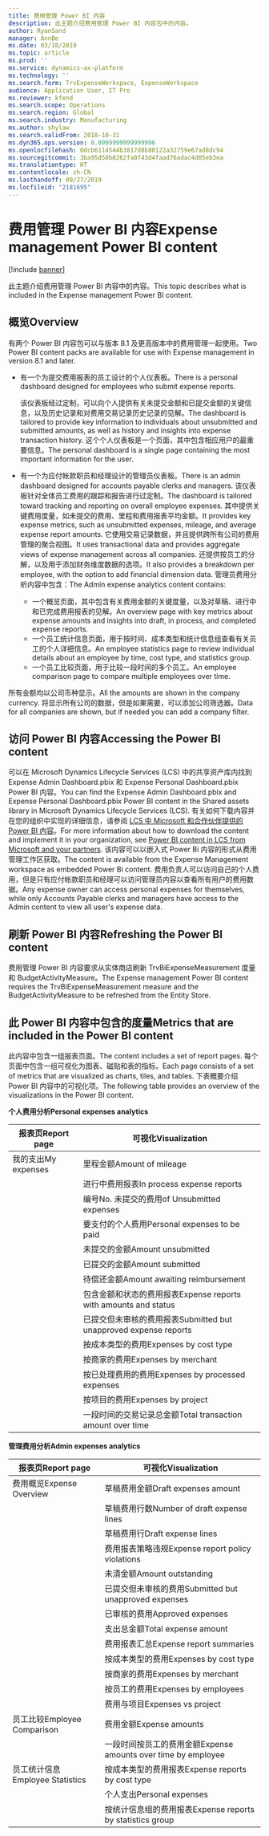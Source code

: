```yaml
---
title: 费用管理 Power BI 内容
description: 此主题介绍费用管理 Power BI 内容包中的内容。
author: RyanSand
manager: AnnBe
ms.date: 03/18/2019
ms.topic: article
ms.prod: ''
ms.service: dynamics-ax-platform
ms.technology: ''
ms.search.form: TrvExpenseWorkspace, ExpenseWorkspace
audience: Application User, IT Pro
ms.reviewer: kfend
ms.search.scope: Operations
ms.search.region: Global
ms.search.industry: Manufacturing
ms.author: shylaw
ms.search.validFrom: 2018-10-31
ms.dyn365.ops.version: 8.0999999999999996
ms.openlocfilehash: 0dcb6114544b3817d8b80122a32759e67ad8dc94
ms.sourcegitcommit: 3ba95d50b8262fa0f43d4faad76adac4d05eb3ea
ms.translationtype: HT
ms.contentlocale: zh-CN
ms.lasthandoff: 09/27/2019
ms.locfileid: "2181695"
---
```

# <a name="expense-management-power-bi-content"></a><span data-ttu-id="edb61-103">费用管理 Power BI 内容</span><span class="sxs-lookup"><span data-stu-id="edb61-103">Expense management Power BI content</span></span>

[!include [banner](../includes/banner.md)]

<span data-ttu-id="edb61-104">此主题介绍费用管理 Power BI 内容中的内容。</span><span class="sxs-lookup"><span data-stu-id="edb61-104">This topic describes what is included in the Expense management Power BI content.</span></span> 

## <a name="overview"></a><span data-ttu-id="edb61-105">概览</span><span class="sxs-lookup"><span data-stu-id="edb61-105">Overview</span></span>
<span data-ttu-id="edb61-106">有两个 Power BI 内容包可以与版本 8.1 及更高版本中的费用管理一起使用。</span><span class="sxs-lookup"><span data-stu-id="edb61-106">Two Power BI content packs are available for use with Expense management in version 8.1 and later.</span></span> 
- <span data-ttu-id="edb61-107">有一个为提交费用报表的员工设计的个人仪表板。</span><span class="sxs-lookup"><span data-stu-id="edb61-107">There is a personal dashboard designed for employees who submit expense reports.</span></span> 

  <span data-ttu-id="edb61-108">该仪表板经过定制，可以向个人提供有关未提交金额和已提交金额的关键信息，以及历史记录和对费用交易记录历史记录的见解。</span><span class="sxs-lookup"><span data-stu-id="edb61-108">The dashboard is tailored to provide key information to individuals about unsubmitted and submitted amounts, as well as history and insights into expense transaction history.</span></span> <span data-ttu-id="edb61-109">这个个人仪表板是一个页面，其中包含相应用户的最重要信息。</span><span class="sxs-lookup"><span data-stu-id="edb61-109">The personal dashboard is a single page containing the most important information for the user.</span></span>

- <span data-ttu-id="edb61-110">有一个为应付帐款职员和经理设计的管理员仪表板。</span><span class="sxs-lookup"><span data-stu-id="edb61-110">There is an admin dashboard designed for accounts payable clerks and managers.</span></span> <span data-ttu-id="edb61-111">该仪表板针对全体员工费用的跟踪和报告进行过定制。</span><span class="sxs-lookup"><span data-stu-id="edb61-111">The dashboard is tailored toward tracking and reporting on overall employee expenses.</span></span> <span data-ttu-id="edb61-112">其中提供关键费用度量，如未提交的费用、里程和费用报表平均金额。</span><span class="sxs-lookup"><span data-stu-id="edb61-112">It provides key expense metrics, such as unsubmitted expenses, mileage, and average expense report amounts.</span></span> <span data-ttu-id="edb61-113">它使用交易记录数据，并且提供跨所有公司的费用管理的聚合视图。</span><span class="sxs-lookup"><span data-stu-id="edb61-113">It uses transactional data and provides aggregate views of expense management across all companies.</span></span> <span data-ttu-id="edb61-114">还提供按员工的分解，以及用于添加财务维度数据的选项。</span><span class="sxs-lookup"><span data-stu-id="edb61-114">It also provides a breakdown per employee, with the option to add financial dimension data.</span></span> <span data-ttu-id="edb61-115">管理员费用分析内容中包含：</span><span class="sxs-lookup"><span data-stu-id="edb61-115">The Admin expense analytics content contains:</span></span> 
  - <span data-ttu-id="edb61-116">一个概览页面，其中包含有关费用金额的关键度量，以及对草稿、进行中和已完成费用报表的见解。</span><span class="sxs-lookup"><span data-stu-id="edb61-116">An overview page with key metrics about expense amounts and insights into draft, in process, and completed expense reports.</span></span> 
  - <span data-ttu-id="edb61-117">一个员工统计信息页面，用于按时间、成本类型和统计信息组查看有关员工的个人详细信息。</span><span class="sxs-lookup"><span data-stu-id="edb61-117">An employee statistics page to review individual details about an employee by time, cost type, and statistics group.</span></span> 
  - <span data-ttu-id="edb61-118">一个员工比较页面，用于比较一段时间的多个员工。</span><span class="sxs-lookup"><span data-stu-id="edb61-118">An employee comparison page to compare multiple employees over time.</span></span> 

<span data-ttu-id="edb61-119">所有金额均以公司币种显示。</span><span class="sxs-lookup"><span data-stu-id="edb61-119">All the amounts are shown in the company currency.</span></span> <span data-ttu-id="edb61-120">将显示所有公司的数据，但是如果需要，可以添加公司筛选器。</span><span class="sxs-lookup"><span data-stu-id="edb61-120">Data for all companies are shown, but if needed you can add a company filter.</span></span> 

## <a name="accessing-the-power-bi-content"></a><span data-ttu-id="edb61-121">访问 Power BI 内容</span><span class="sxs-lookup"><span data-stu-id="edb61-121">Accessing the Power BI content</span></span>
<span data-ttu-id="edb61-122">可以在 Microsoft Dynamics Lifecycle Services (LCS) 中的共享资产库内找到 Expense Admin Dashboard.pbix 和 Expense Personal Dashboard.pbix Power BI 内容。</span><span class="sxs-lookup"><span data-stu-id="edb61-122">You can find the Expense Admin Dashboard.pbix and Expense Personal Dashboard.pbix Power BI content in the Shared assets library in Microsoft Dynamics Lifecycle Services (LCS).</span></span> <span data-ttu-id="edb61-123">有关如何下载内容并在您的组织中实现的详细信息，请参阅 [LCS 中 Microsoft 和合作伙伴提供的 Power BI 内容](https://blogs.msdn.microsoft.com/dynamicsaxbi/2016/12/12/power-bi-content-from-microsoft-and-your-partners/)。</span><span class="sxs-lookup"><span data-stu-id="edb61-123">For more information about how to download the content and implement it in your organization, see [Power BI content in LCS from Microsoft and your partners](https://blogs.msdn.microsoft.com/dynamicsaxbi/2016/12/12/power-bi-content-from-microsoft-and-your-partners/).</span></span>
<span data-ttu-id="edb61-124">该内容可以以嵌入式 Power Bi 内容的形式从费用管理工作区获取。</span><span class="sxs-lookup"><span data-stu-id="edb61-124">The content is available from the Expense Management workspace as embedded Power Bi content.</span></span> <span data-ttu-id="edb61-125">费用负责人可以访问自己的个人费用，但是只有应付帐款职员和经理可以访问管理员内容以查看所有用户的费用数据。</span><span class="sxs-lookup"><span data-stu-id="edb61-125">Any expense owner can access personal expenses for themselves, while only Accounts Payable clerks and managers have access to the Admin content to view all user's expense data.</span></span>

## <a name="refreshing-the-power-bi-content"></a><span data-ttu-id="edb61-126">刷新 Power BI 内容</span><span class="sxs-lookup"><span data-stu-id="edb61-126">Refreshing the Power BI content</span></span>
<span data-ttu-id="edb61-127">费用管理 Power BI 内容要求从实体商店刷新 TrvBiExpenseMeasurement 度量和 BudgetActivityMeasure。</span><span class="sxs-lookup"><span data-stu-id="edb61-127">The Expense management Power BI content requires the TrvBiExpenseMeasurement measure and the BudgetActivityMeasure to be refreshed from the Entity Store.</span></span> 

## <a name="metrics-that-are-included-in-the-power-bi-content"></a><span data-ttu-id="edb61-128">此 Power BI 内容中包含的度量</span><span class="sxs-lookup"><span data-stu-id="edb61-128">Metrics that are included in the Power BI content</span></span>
<span data-ttu-id="edb61-129">此内容中包含一组报表页面。</span><span class="sxs-lookup"><span data-stu-id="edb61-129">The content includes a set of report pages.</span></span> <span data-ttu-id="edb61-130">每个页面中包含一组可视化为图表、磁贴和表的指标。</span><span class="sxs-lookup"><span data-stu-id="edb61-130">Each page consists of a set of metrics that are visualized as charts, tiles, and tables.</span></span> <span data-ttu-id="edb61-131">下表概要介绍 Power BI 内容中的可视化项。</span><span class="sxs-lookup"><span data-stu-id="edb61-131">The following table provides an overview of the visualizations in the Power BI content.</span></span>

<span data-ttu-id="edb61-132">**个人费用分析**</span><span class="sxs-lookup"><span data-stu-id="edb61-132">**Personal expenses analytics**</span></span>

| <span data-ttu-id="edb61-133">报表页</span><span class="sxs-lookup"><span data-stu-id="edb61-133">Report page</span></span> | <span data-ttu-id="edb61-134">可视化</span><span class="sxs-lookup"><span data-stu-id="edb61-134">Visualization</span></span>                             |
|-------------|-------------------------------------------|
| <span data-ttu-id="edb61-135">我的支出</span><span class="sxs-lookup"><span data-stu-id="edb61-135">My expenses</span></span> | <span data-ttu-id="edb61-136">里程金额</span><span class="sxs-lookup"><span data-stu-id="edb61-136">Amount of mileage</span></span>                         |
|             | <span data-ttu-id="edb61-137">进行中费用报表</span><span class="sxs-lookup"><span data-stu-id="edb61-137">In process expense reports</span></span>                |
|             | <span data-ttu-id="edb61-138">编号</span><span class="sxs-lookup"><span data-stu-id="edb61-138">No.</span></span> <span data-ttu-id="edb61-139">未提交的费用</span><span class="sxs-lookup"><span data-stu-id="edb61-139">of Unsubmitted expenses</span></span>               |
|             | <span data-ttu-id="edb61-140">要支付的个人费用</span><span class="sxs-lookup"><span data-stu-id="edb61-140">Personal expenses to be paid</span></span>              |
|             | <span data-ttu-id="edb61-141">未提交的金额</span><span class="sxs-lookup"><span data-stu-id="edb61-141">Amount unsubmitted</span></span>                        |
|             | <span data-ttu-id="edb61-142">已提交的金额</span><span class="sxs-lookup"><span data-stu-id="edb61-142">Amount submitted</span></span>                          |
|             | <span data-ttu-id="edb61-143">待偿还金额</span><span class="sxs-lookup"><span data-stu-id="edb61-143">Amount awaiting reimbursement</span></span>             |
|             | <span data-ttu-id="edb61-144">包含金额和状态的费用报表</span><span class="sxs-lookup"><span data-stu-id="edb61-144">Expense reports with amounts and status</span></span>   |
|             | <span data-ttu-id="edb61-145">已提交但未审核的费用报表</span><span class="sxs-lookup"><span data-stu-id="edb61-145">Submitted but unapproved expense reports</span></span>  |
|             | <span data-ttu-id="edb61-146">按成本类型的费用</span><span class="sxs-lookup"><span data-stu-id="edb61-146">Expenses by cost type</span></span>                     |
|             | <span data-ttu-id="edb61-147">按商家的费用</span><span class="sxs-lookup"><span data-stu-id="edb61-147">Expenses by merchant</span></span>                      |
|             | <span data-ttu-id="edb61-148">按已处理费用的费用</span><span class="sxs-lookup"><span data-stu-id="edb61-148">Expenses by processed expenses</span></span>            |
|             | <span data-ttu-id="edb61-149">按项目的费用</span><span class="sxs-lookup"><span data-stu-id="edb61-149">Expenses by project</span></span>                       |
|             | <span data-ttu-id="edb61-150">一段时间的交易记录总金额</span><span class="sxs-lookup"><span data-stu-id="edb61-150">Total transaction amount over time</span></span>        |

<span data-ttu-id="edb61-151">**管理费用分析**</span><span class="sxs-lookup"><span data-stu-id="edb61-151">**Admin expenses analytics**</span></span>

| <span data-ttu-id="edb61-152">报表页</span><span class="sxs-lookup"><span data-stu-id="edb61-152">Report page</span></span>         | <span data-ttu-id="edb61-153">可视化</span><span class="sxs-lookup"><span data-stu-id="edb61-153">Visualization</span></span>                           |           
|---------------------|-----------------------------------------|
| <span data-ttu-id="edb61-154">费用概览</span><span class="sxs-lookup"><span data-stu-id="edb61-154">Expense Overview</span></span>    | <span data-ttu-id="edb61-155">草稿费用金额</span><span class="sxs-lookup"><span data-stu-id="edb61-155">Draft expenses amount</span></span>                   |
|                     | <span data-ttu-id="edb61-156">草稿费用行数</span><span class="sxs-lookup"><span data-stu-id="edb61-156">Number of draft expense lines</span></span>           |
|                     | <span data-ttu-id="edb61-157">草稿费用行</span><span class="sxs-lookup"><span data-stu-id="edb61-157">Draft expense lines</span></span>                     |
|                     | <span data-ttu-id="edb61-158">费用报表策略违规</span><span class="sxs-lookup"><span data-stu-id="edb61-158">Expense report policy violations</span></span>        |
|                     | <span data-ttu-id="edb61-159">未清金额</span><span class="sxs-lookup"><span data-stu-id="edb61-159">Amount outstanding</span></span>                      |
|                     | <span data-ttu-id="edb61-160">已提交但未审核的费用</span><span class="sxs-lookup"><span data-stu-id="edb61-160">Submitted but unapproved expenses</span></span>       |
|                     | <span data-ttu-id="edb61-161">已审核的费用</span><span class="sxs-lookup"><span data-stu-id="edb61-161">Approved expenses</span></span>                       |
|                     | <span data-ttu-id="edb61-162">支出总金额</span><span class="sxs-lookup"><span data-stu-id="edb61-162">Total expense amount</span></span>                    |
|                     | <span data-ttu-id="edb61-163">费用报表汇总</span><span class="sxs-lookup"><span data-stu-id="edb61-163">Expense report summaries</span></span>                |
|                     | <span data-ttu-id="edb61-164">按成本类型的费用</span><span class="sxs-lookup"><span data-stu-id="edb61-164">Expenses by cost type</span></span>                   |
|                     | <span data-ttu-id="edb61-165">按商家的费用</span><span class="sxs-lookup"><span data-stu-id="edb61-165">Expenses by merchant</span></span>                    |
|                     | <span data-ttu-id="edb61-166">按员工的费用</span><span class="sxs-lookup"><span data-stu-id="edb61-166">Expenses by employees</span></span>                   |
|                     | <span data-ttu-id="edb61-167">费用与项目</span><span class="sxs-lookup"><span data-stu-id="edb61-167">Expenses vs project</span></span>                     |
| <span data-ttu-id="edb61-168">员工比较</span><span class="sxs-lookup"><span data-stu-id="edb61-168">Employee Comparison</span></span> | <span data-ttu-id="edb61-169">费用金额</span><span class="sxs-lookup"><span data-stu-id="edb61-169">Expense amounts</span></span>                         |
|                     | <span data-ttu-id="edb61-170">一段时间按员工的费用金额</span><span class="sxs-lookup"><span data-stu-id="edb61-170">Expense amounts over time by employee</span></span>   |
| <span data-ttu-id="edb61-171">员工统计信息</span><span class="sxs-lookup"><span data-stu-id="edb61-171">Employee Statistics</span></span> | <span data-ttu-id="edb61-172">按成本类型的费用报表</span><span class="sxs-lookup"><span data-stu-id="edb61-172">Expense reports by cost type</span></span>            |
|                     | <span data-ttu-id="edb61-173">个人支出</span><span class="sxs-lookup"><span data-stu-id="edb61-173">Personal expenses</span></span>                       |
|                     | <span data-ttu-id="edb61-174">按统计信息组的费用报表</span><span class="sxs-lookup"><span data-stu-id="edb61-174">Expense reports by statistics group</span></span>     |
